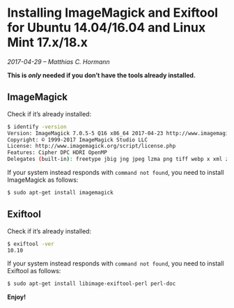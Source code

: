 # Installing ImageMagick and Exiftool for Ubuntu 14.04/16.04 and Linux Mint 17.x/18.x

_2017-04-29 – Matthias C. Hormann_

**This is _only_ needed if you don’t have the tools already installed.**


## ImageMagick

Check if it’s already installed:

```bash
$ identify -version
Version: ImageMagick 7.0.5-5 Q16 x86_64 2017-04-23 http://www.imagemagick.org
Copyright: © 1999-2017 ImageMagick Studio LLC
License: http://www.imagemagick.org/script/license.php
Features: Cipher DPC HDRI OpenMP
Delegates (built-in): freetype jbig jng jpeg lzma png tiff webp x xml zlib
```

If your system instead responds with `command not found`, you need to install ImageMagick as follows:

```bash
$ sudo apt-get install imagemagick
```


## Exiftool

Check if it’s already installed:

```bash
$ exiftool -ver
10.10
```

If your system instead responds with `command not found`, you need to install Exiftool as follows:

```bash
$ sudo apt-get install libimage-exiftool-perl perl-doc
```


**Enjoy!**
